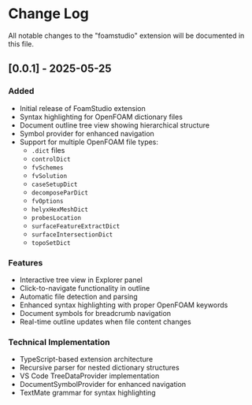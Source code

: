 # Change Log

All notable changes to the "foamstudio" extension will be documented in this file.

## [0.0.1] - 2025-05-25

### Added
- Initial release of FoamStudio extension
- Syntax highlighting for OpenFOAM dictionary files
- Document outline tree view showing hierarchical structure
- Symbol provider for enhanced navigation
- Support for multiple OpenFOAM file types:
  - `.dict` files
  - `controlDict`
  - `fvSchemes`
  - `fvSolution`
  - `caseSetupDict`
  - `decomposeParDict`
  - `fvOptions`
  - `helyxHexMeshDict`
  - `probesLocation`
  - `surfaceFeatureExtractDict`
  - `surfaceIntersectionDict`
  - `topoSetDict`

### Features
- Interactive tree view in Explorer panel
- Click-to-navigate functionality in outline
- Automatic file detection and parsing
- Enhanced syntax highlighting with proper OpenFOAM keywords
- Document symbols for breadcrumb navigation
- Real-time outline updates when file content changes

### Technical Implementation
- TypeScript-based extension architecture
- Recursive parser for nested dictionary structures
- VS Code TreeDataProvider implementation
- DocumentSymbolProvider for enhanced navigation
- TextMate grammar for syntax highlighting